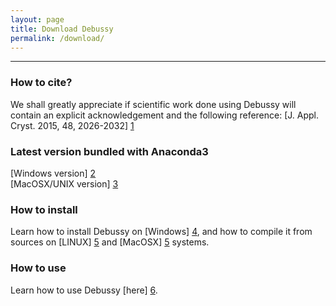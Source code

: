 ```yaml
---
layout: page
title: Download Debussy
permalink: /download/
---
```


---

### How to cite?
We shall greatly appreciate if scientific work done using Debussy will contain an explicit acknowledgement and the following reference:
[J. Appl. Cryst. 2015, 48, 2026-2032] [1]


### Latest version bundled with Anaconda3
[Windows version] [2] <br>
[MacOSX/UNIX version] [3] <br>


### How to install
Learn how to install Debussy on [Windows] [4], and how to compile it from sources on [LINUX] [5] and [MacOSX] [5] systems.


### How to use
Learn how to use Debussy [here] [6].


[1]: <https://doi.org/10.1107/S1600576715020488> "DEBUSSY 2.0: the new release"
[2]: <https://github.com/DeByeUSerSYstem/DEBUSSY_v2.2-WINDOWS>
[3]: <https://github.com/DeByeUSerSYstem/DEBUSSY_v2.2-UNIX>
[4]: <https://github.com/DeByeUSerSYstem/DEBUSSY_v2.2-WINDOWS/blob/main/How2install/Programs_Installation_64bit_Windows.pdf> 
[5]: <https://github.com/DeByeUSerSYstem/DEBUSSY_v2.2-UNIX/blob/main/How2install/Compiling_UNIX_with_Anaconda.pdf>
[6]: <https://debyeusersystem.github.io/getting-started/> "Getting Started"
